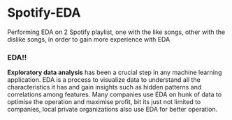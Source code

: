 # Spotify-EDA
Performing EDA on 2 Spotify playlist, one with the like songs, other with the dislike songs, in order to gain more experience with EDA

### EDA!!

**Exploratory data analysis** has been a crucial step in any machine learning application. EDA is a process to visualize data to understand all the characteristics it has and gain insights such as hidden patterns and correlations among features. Many companies use EDA on hunk of data to optimise the operation and maximise profit, bit its just not limited to companies, local private organizations also use EDA for better operation.
